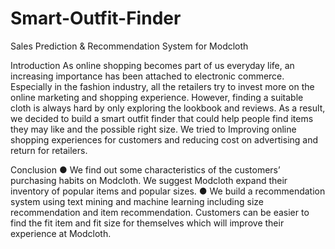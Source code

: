 # Smart-Outfit-Finder
Sales Prediction &amp; Recommendation System for Modcloth

Introduction
As online shopping becomes part of us everyday life, an increasing importance has been attached to electronic commerce. Especially in the fashion industry, all the retailers try to invest more on the online marketing and shopping experience. However, finding a suitable cloth is always hard by only exploring the lookbook and reviews. As a result, we decided to build a smart outfit finder that could help people find items they may like and the possible right size.
We tried to Improving online shopping experiences for customers and reducing cost on advertising and return for retailers. 

Conclusion
●	We find out some characteristics of the customers’ purchasing habits on Modcloth. We suggest Modcloth expand their inventory of popular items and popular sizes.
●	We build a recommendation system using text mining and machine learning including size recommendation and item recommendation. Customers can be easier to find the fit item and fit size for themselves which will improve their experience at Modcloth.

